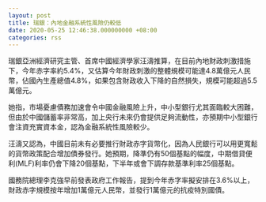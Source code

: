 ```yaml
---
layout: post
title: 瑞銀：內地金融系統性風險仍較低
date: 2020-05-25 12:46:38.000000000 +08:00
categories: rss
---
```


瑞銀亞洲經濟研究主管、首席中國經濟學家汪濤推算，在目前內地財政刺激措施下，今年赤字率約5.4%，又估算今年財政刺激的整體規模可能達4.8萬億元人民幣，佔國內生產總值4.8%，如果包含財政收入下降的自然損失，規模可能超過5.5萬億元。

她指，市場憂慮債務加速會令中國金融風險上升，中小型銀行尤其面臨較大困難，但由於中國儲蓄率非常高，加上央行未來仍會提供足夠流動性，亦預期中小型銀行會注資充實資本金，認為金融系統性風險較少。

汪濤又認為，中國目前未有必要推行財政赤字貨幣化，因為人民銀行可以用更寬鬆的貨幣政策配合增加債券發行。她預期，降準仍有50個基點的幅度，中期借貸便利(MLF)利率仍會下降20個基點，下半年或會下調存款基準利率25個基點。

國務院總理李克強早前發表政府工作報告，提到今年赤字率擬安排在3.6%以上，財政赤字規模按年增加1萬億元人民幣，並發行1萬億元的抗疫特別國債。

